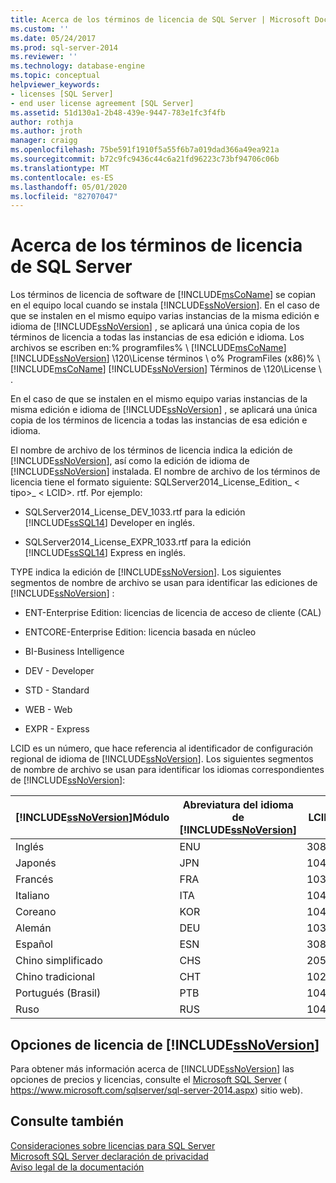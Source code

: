 ```yaml
---
title: Acerca de los términos de licencia de SQL Server | Microsoft Docs
ms.custom: ''
ms.date: 05/24/2017
ms.prod: sql-server-2014
ms.reviewer: ''
ms.technology: database-engine
ms.topic: conceptual
helpviewer_keywords:
- licenses [SQL Server]
- end user license agreement [SQL Server]
ms.assetid: 51d130a1-2b48-439e-9447-783e1fc3f4fb
author: rothja
ms.author: jroth
manager: craigg
ms.openlocfilehash: 75be591f1910f5a55f6b7a019dad366a49ea921a
ms.sourcegitcommit: b72c9fc9436c44c6a21fd96223c73bf94706c06b
ms.translationtype: MT
ms.contentlocale: es-ES
ms.lasthandoff: 05/01/2020
ms.locfileid: "82707047"
---
```

# <a name="about-the-sql-server-license-terms"></a>Acerca de los términos de licencia de SQL Server
  Los términos de licencia de software de [!INCLUDE[msCoName](../includes/msconame-md.md)] se copian en el equipo local cuando se instala [!INCLUDE[ssNoVersion](../includes/ssnoversion-md.md)]. En el caso de que se instalen en el mismo equipo varias instancias de la misma edición e idioma de [!INCLUDE[ssNoVersion](../includes/ssnoversion-md.md)] , se aplicará una única copia de los términos de licencia a todas las instancias de esa edición e idioma. Los archivos se escriben en:% programfiles% \\ [!INCLUDE[msCoName](../includes/msconame-md.md)] [!INCLUDE[ssNoVersion](../includes/ssnoversion-md.md)] \120\License términos \ o% ProgramFiles (x86)% \ [!INCLUDE[msCoName](../includes/msconame-md.md)] [!INCLUDE[ssNoVersion](../includes/ssnoversion-md.md)] Términos de \120\License \\ .  
  
 En el caso de que se instalen en el mismo equipo varias instancias de la misma edición e idioma de [!INCLUDE[ssNoVersion](../includes/ssnoversion-md.md)] , se aplicará una única copia de los términos de licencia a todas las instancias de esa edición e idioma.  
  
 El nombre de archivo de los términos de licencia indica la edición de [!INCLUDE[ssNoVersion](../includes/ssnoversion-md.md)], así como la edición de idioma de [!INCLUDE[ssNoVersion](../includes/ssnoversion-md.md)] instalada. El nombre de archivo de los términos de licencia tiene el formato siguiente: SQLServer2014_License_Edition_ \< tipo>_ \< LCID>. rtf. Por ejemplo:  
  
-   SQLServer2014_License_DEV_1033.rtf para la edición [!INCLUDE[ssSQL14](../includes/sssql14-md.md)] Developer en inglés.  
  
-   SQLServer2014_License_EXPR_1033.rtf para la edición [!INCLUDE[ssSQL14](../includes/sssql14-md.md)] Express en inglés.  
  
 TYPE indica la edición de [!INCLUDE[ssNoVersion](../includes/ssnoversion-md.md)]. Los siguientes segmentos de nombre de archivo se usan para identificar las ediciones de [!INCLUDE[ssNoVersion](../includes/ssnoversion-md.md)] :  
  
-   ENT-Enterprise Edition: licencias de licencia de acceso de cliente (CAL)  
  
-   ENTCORE-Enterprise Edition: licencia basada en núcleo  
  
-   BI-Business Intelligence  
  
-   DEV - Developer  
  
-   STD - Standard  
  
-   WEB - Web  
  
-   EXPR - Express  
  
 LCID es un número, que hace referencia al identificador de configuración regional de idioma de [!INCLUDE[ssNoVersion](../includes/ssnoversion-md.md)].  Los siguientes segmentos de nombre de archivo se usan para identificar los idiomas correspondientes de [!INCLUDE[ssNoVersion](../includes/ssnoversion-md.md)]:  
  
|[!INCLUDE[ssNoVersion](../includes/ssnoversion-md.md)]Módulo|Abreviatura del idioma de [!INCLUDE[ssNoVersion](../includes/ssnoversion-md.md)]|LCID|  
|----------------------------------------|---------------------------------------------------------|----------|  
|Inglés|ENU|3082|  
|Japonés|JPN|1041|  
|Francés|FRA|1036|  
|Italiano|ITA|1040|  
|Coreano|KOR|1042|  
|Alemán|DEU|1031|  
|Español|ESN|3082|  
|Chino simplificado|CHS|2052|  
|Chino tradicional|CHT|1028|  
|Portugués (Brasil)|PTB|1046|  
|Ruso|RUS|1049|  
  
## <a name="ssnoversion-licensing-options"></a>Opciones de licencia de [!INCLUDE[ssNoVersion](../includes/ssnoversion-md.md)]  
 Para obtener más información acerca de [!INCLUDE[ssNoVersion](../includes/ssnoversion-md.md)] las opciones de precios y licencias, consulte el [Microsoft SQL Server](https://www.microsoft.com/sqlserver/sql-server-2014.aspx) ( https://www.microsoft.com/sqlserver/sql-server-2014.aspx) sitio web).  
  
## <a name="see-also"></a>Consulte también  
 [Consideraciones sobre licencias para SQL Server](../../2014/sql-server/install/licensing-considerations-for-sql-server.md)   
 [Microsoft SQL Server declaración de privacidad](../../2014/getting-started/microsoft-sql-server-privacy-statement.md)   
 [Aviso legal de la documentación](../../2014/getting-started/legal-notice-for-documentation.md)  
  
  
